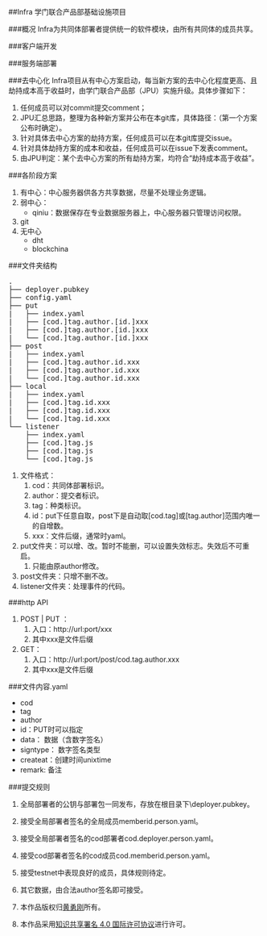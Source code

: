 ##Infra
学门联合产品部基础设施项目

###概况
Infra为共同体部署者提供统一的软件模块，由所有共同体的成员共享。

###客户端开发


###服务端部署


###去中心化
Infra项目从有中心方案启动，每当新方案的去中心化程度更高、且劫持成本高于收益时，由学门联合产品部（JPU）实施升级。具体步骤如下：

1. 任何成员可以对commit提交comment；
2. JPU汇总思路，整理为各种新方案并公布在本git库，具体路径：（第一个方案公布时确定）。
3. 针对具体去中心方案的劫持方案，任何成员可以在本git库提交issue。
4. 针对具体劫持方案的成本和收益，任何成员可以在issue下发表comment。
5. 由JPU判定：某个去中心方案的所有劫持方案，均符合“劫持成本高于收益”。

###各阶段方案
1. 有中心：中心服务器供各方共享数据，尽量不处理业务逻辑。
2. 弱中心：
	* qiniu：数据保存在专业数据服务器上，中心服务器只管理访问权限。
3. git
4. 无中心
	* dht
	* blockchina

###文件夹结构
<pre>
.
├── deployer.pubkey
├── config.yaml
├── put
|   ├── index.yaml
|   ├── [cod.]tag.author.[id.]xxx
|   ├── [cod.]tag.author.[id.]xxx
|   └── [cod.]tag.author.[id.]xxx
├── post
|   ├── index.yaml
|   ├── [cod.]tag.author.id.xxx
|   ├── [cod.]tag.author.id.xxx
|   └── [cod.]tag.author.id.xxx
├── local
|   ├── index.yaml
|   ├── [cod.]tag.id.xxx
|   ├── [cod.]tag.id.xxx
|   └── [cod.]tag.id.xxx
└── listener
    ├── index.yaml
    ├── [cod.]tag.js
    ├── [cod.]tag.js
    └── [cod.]tag.js
</pre>
1. 文件格式：
	1. cod：共同体部署标识。
	2. author：提交者标识。
	3. tag：种类标识。
	4. id：put下任意自取，post下是自动取[cod.tag]或[tag.author]范围内唯一的自增数。
	5. xxx：文件后缀，通常时yaml。
2. put文件夹：可以增、改。暂时不能删，可以设置失效标志。失效后不可重启。
	1. 只能由原author修改。
3. post文件夹：只增不删不改。
4. listener文件夹：处理事件的代码。

###http API
1. POST | PUT ： 
	1. 入口：http://url:port/xxx
	2. 其中xxx是文件后缀
2. GET：
	1. 入口：http://url:port/post/cod.tag.author.xxx
	2. 其中xxx是文件后缀

###文件内容.yaml
* cod
* tag
* author
* id：PUT时可以指定
* data： 数据（含数字签名）
* signtype： 数字签名类型
* createat：创建时间unixtime
* remark: 备注

###提交规则
1. 全局部署者的公钥与部署包一同发布，存放在根目录下\deployer.pubkey。
2. 接受全局部署者签名的全局成员memberid.person.yaml。
3. 接受全局部署者签名的cod部署者cod.deployer.person.yaml。
4. 接受cod部署者签名的cod成员cod.memberid.person.yaml。
5. 接受testnet中表现良好的成员，具体规则待定。
6. 其它数据，由合法author签名即可接受。



1. 本作品版权归[黄勇刚](mailto:huangyg@mars22.com)所有。
2. 本作品采用<a rel="license" href="http://creativecommons.org/licenses/by-sa/4.0/">知识共享署名 4.0 国际许可协议</a>进行许可。  